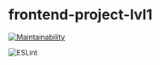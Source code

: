 # frontend-project-lvl1

[![Maintainability](https://api.codeclimate.com/v1/badges/1979eccfa5d90101d351/maintainability)](https://codeclimate.com/github/OliveMoor/frontend-project-lvl1/maintainability)


![ESLint](https://github.com/OliveMoor/frontend-project-lvl1/workflows/ESLint/badge.svg)
